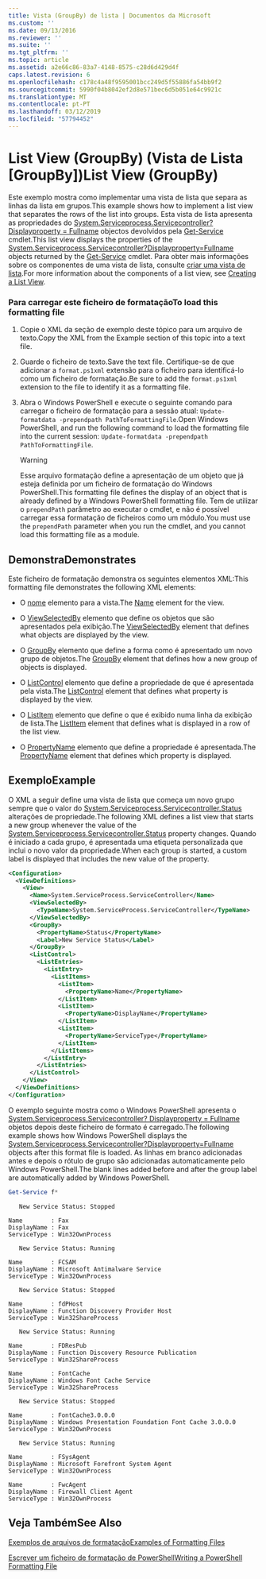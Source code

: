 ```yaml
---
title: Vista (GroupBy) de lista | Documentos da Microsoft
ms.custom: ''
ms.date: 09/13/2016
ms.reviewer: ''
ms.suite: ''
ms.tgt_pltfrm: ''
ms.topic: article
ms.assetid: a2e66c86-83a7-4148-8575-c28d6d429d4f
caps.latest.revision: 6
ms.openlocfilehash: c178c4a48f9595001bcc249d5f55886fa54bb9f2
ms.sourcegitcommit: 5990f04b8042ef2d8e571bec6d5b051e64c9921c
ms.translationtype: MT
ms.contentlocale: pt-PT
ms.lasthandoff: 03/12/2019
ms.locfileid: "57794452"
---
```

# <a name="list-view-groupby"></a><span data-ttu-id="30b6f-102">List View (GroupBy) (Vista de Lista [GroupBy])</span><span class="sxs-lookup"><span data-stu-id="30b6f-102">List View (GroupBy)</span></span>

<span data-ttu-id="30b6f-103">Este exemplo mostra como implementar uma vista de lista que separa as linhas da lista em grupos.</span><span class="sxs-lookup"><span data-stu-id="30b6f-103">This example shows how to implement a list view that separates the rows of the list into groups.</span></span> <span data-ttu-id="30b6f-104">Esta vista de lista apresenta as propriedades do [System.Serviceprocess.Servicecontroller? Displayproperty = Fullname](/dotnet/api/System.ServiceProcess.ServiceController) objectos devolvidos pela [Get-Service](/powershell/module/Microsoft.PowerShell.Management/Get-Service) cmdlet.</span><span class="sxs-lookup"><span data-stu-id="30b6f-104">This list view displays the properties of the [System.Serviceprocess.Servicecontroller?Displayproperty=Fullname](/dotnet/api/System.ServiceProcess.ServiceController) objects returned by the [Get-Service](/powershell/module/Microsoft.PowerShell.Management/Get-Service) cmdlet.</span></span> <span data-ttu-id="30b6f-105">Para obter mais informações sobre os componentes de uma vista de lista, consulte [criar uma vista de lista](./creating-a-list-view.md).</span><span class="sxs-lookup"><span data-stu-id="30b6f-105">For more information about the components of a list view, see [Creating a List View](./creating-a-list-view.md).</span></span>

### <a name="to-load-this-formatting-file"></a><span data-ttu-id="30b6f-106">Para carregar este ficheiro de formatação</span><span class="sxs-lookup"><span data-stu-id="30b6f-106">To load this formatting file</span></span>

1. <span data-ttu-id="30b6f-107">Copie o XML da seção de exemplo deste tópico para um arquivo de texto.</span><span class="sxs-lookup"><span data-stu-id="30b6f-107">Copy the XML from the Example section of this topic into a text file.</span></span>

2. <span data-ttu-id="30b6f-108">Guarde o ficheiro de texto.</span><span class="sxs-lookup"><span data-stu-id="30b6f-108">Save the text file.</span></span> <span data-ttu-id="30b6f-109">Certifique-se de que adicionar a `format.ps1xml` extensão para o ficheiro para identificá-lo como um ficheiro de formatação.</span><span class="sxs-lookup"><span data-stu-id="30b6f-109">Be sure to add the `format.ps1xml` extension to the file to identify it as a formatting file.</span></span>

3. <span data-ttu-id="30b6f-110">Abra o Windows PowerShell e execute o seguinte comando para carregar o ficheiro de formatação para a sessão atual: `Update-formatdata -prependpath PathToFormattingFile`.</span><span class="sxs-lookup"><span data-stu-id="30b6f-110">Open Windows PowerShell, and run the following command to load the formatting file into the current session: `Update-formatdata -prependpath PathToFormattingFile`.</span></span>

   > [!WARNING]
   > <span data-ttu-id="30b6f-111">Esse arquivo formatação define a apresentação de um objeto que já esteja definida por um ficheiro de formatação do Windows PowerShell.</span><span class="sxs-lookup"><span data-stu-id="30b6f-111">This formatting file defines the display of an object that is already defined by a Windows PowerShell formatting file.</span></span> <span data-ttu-id="30b6f-112">Tem de utilizar o `prependPath` parâmetro ao executar o cmdlet, e não é possível carregar essa formatação de ficheiros como um módulo.</span><span class="sxs-lookup"><span data-stu-id="30b6f-112">You must use the `prependPath` parameter when you run the cmdlet, and you cannot load this formatting file as a module.</span></span>

## <a name="demonstrates"></a><span data-ttu-id="30b6f-113">Demonstra</span><span class="sxs-lookup"><span data-stu-id="30b6f-113">Demonstrates</span></span>

<span data-ttu-id="30b6f-114">Este ficheiro de formatação demonstra os seguintes elementos XML:</span><span class="sxs-lookup"><span data-stu-id="30b6f-114">This formatting file demonstrates the following XML elements:</span></span>

- <span data-ttu-id="30b6f-115">O [nome](./name-element-for-view-format.md) elemento para a vista.</span><span class="sxs-lookup"><span data-stu-id="30b6f-115">The [Name](./name-element-for-view-format.md) element for the view.</span></span>

- <span data-ttu-id="30b6f-116">O [ViewSelectedBy](./viewselectedby-element-format.md) elemento que define os objetos que são apresentados pela exibição.</span><span class="sxs-lookup"><span data-stu-id="30b6f-116">The [ViewSelectedBy](./viewselectedby-element-format.md) element that defines what objects are displayed by the view.</span></span>

- <span data-ttu-id="30b6f-117">O [GroupBy](./viewselectedby-element-format.md) elemento que define a forma como é apresentado um novo grupo de objetos.</span><span class="sxs-lookup"><span data-stu-id="30b6f-117">The [GroupBy](./viewselectedby-element-format.md) element that defines how a new group of objects is displayed.</span></span>

- <span data-ttu-id="30b6f-118">O [ListControl](./listcontrol-element-format.md) elemento que define a propriedade de que é apresentada pela vista.</span><span class="sxs-lookup"><span data-stu-id="30b6f-118">The [ListControl](./listcontrol-element-format.md) element that defines what property is displayed by the view.</span></span>

- <span data-ttu-id="30b6f-119">O [ListItem](./listitem-element-for-listitems-for-listcontrol-format.md) elemento que define o que é exibido numa linha da exibição de lista.</span><span class="sxs-lookup"><span data-stu-id="30b6f-119">The [ListItem](./listitem-element-for-listitems-for-listcontrol-format.md) element that defines what is displayed in a row of the list view.</span></span>

- <span data-ttu-id="30b6f-120">O [PropertyName](./propertyname-element-for-listitem-for-listcontrol-format.md) elemento que define a propriedade é apresentada.</span><span class="sxs-lookup"><span data-stu-id="30b6f-120">The [PropertyName](./propertyname-element-for-listitem-for-listcontrol-format.md) element that defines which property is displayed.</span></span>

## <a name="example"></a><span data-ttu-id="30b6f-121">Exemplo</span><span class="sxs-lookup"><span data-stu-id="30b6f-121">Example</span></span>

<span data-ttu-id="30b6f-122">O XML a seguir define uma vista de lista que começa um novo grupo sempre que o valor do [System.Serviceprocess.Servicecontroller.Status](/dotnet/api/System.ServiceProcess.ServiceController.Status) alterações de propriedade.</span><span class="sxs-lookup"><span data-stu-id="30b6f-122">The following XML defines a list view that starts a new group whenever the value of the [System.Serviceprocess.Servicecontroller.Status](/dotnet/api/System.ServiceProcess.ServiceController.Status) property changes.</span></span> <span data-ttu-id="30b6f-123">Quando é iniciado a cada grupo, é apresentada uma etiqueta personalizada que inclui o novo valor da propriedade.</span><span class="sxs-lookup"><span data-stu-id="30b6f-123">When each group is started, a custom label is displayed that includes the new value of the property.</span></span>

```xml
<Configuration>
  <ViewDefinitions>
    <View>
      <Name>System.ServiceProcess.ServiceController</Name>
      <ViewSelectedBy>
        <TypeName>System.ServiceProcess.ServiceController</TypeName>
      </ViewSelectedBy>
      <GroupBy>
        <PropertyName>Status</PropertyName>
        <Label>New Service Status</Label>
      </GroupBy>
      <ListControl>
        <ListEntries>
          <ListEntry>
            <ListItems>
              <ListItem>
                <PropertyName>Name</PropertyName>
              </ListItem>
              <ListItem>
                <PropertyName>DisplayName</PropertyName>
              </ListItem>
              <ListItem>
                <PropertyName>ServiceType</PropertyName>
              </ListItem>
            </ListItems>
          </ListEntry>
        </ListEntries>
      </ListControl>
    </View>
  </ViewDefinitions>
</Configuration>
```

<span data-ttu-id="30b6f-124">O exemplo seguinte mostra como o Windows PowerShell apresenta o [System.Serviceprocess.Servicecontroller? Displayproperty = Fullname](/dotnet/api/System.ServiceProcess.ServiceController) objetos depois deste ficheiro de formato é carregado.</span><span class="sxs-lookup"><span data-stu-id="30b6f-124">The following example shows how Windows PowerShell displays the [System.Serviceprocess.Servicecontroller?Displayproperty=Fullname](/dotnet/api/System.ServiceProcess.ServiceController) objects after this format file is loaded.</span></span> <span data-ttu-id="30b6f-125">As linhas em branco adicionadas antes e depois o rótulo de grupo são adicionadas automaticamente pelo Windows PowerShell.</span><span class="sxs-lookup"><span data-stu-id="30b6f-125">The blank lines added before and after the group label are automatically added by Windows PowerShell.</span></span>

```powershell
Get-Service f*
```

```output
   New Service Status: Stopped

Name        : Fax
DisplayName : Fax
ServiceType : Win32OwnProcess

   New Service Status: Running

Name        : FCSAM
DisplayName : Microsoft Antimalware Service
ServiceType : Win32OwnProcess

   New Service Status: Stopped

Name        : fdPHost
DisplayName : Function Discovery Provider Host
ServiceType : Win32ShareProcess

   New Service Status: Running

Name        : FDResPub
DisplayName : Function Discovery Resource Publication
ServiceType : Win32ShareProcess

Name        : FontCache
DisplayName : Windows Font Cache Service
ServiceType : Win32ShareProcess

   New Service Status: Stopped

Name        : FontCache3.0.0.0
DisplayName : Windows Presentation Foundation Font Cache 3.0.0.0
ServiceType : Win32OwnProcess

   New Service Status: Running

Name        : FSysAgent
DisplayName : Microsoft Forefront System Agent
ServiceType : Win32OwnProcess

Name        : FwcAgent
DisplayName : Firewall Client Agent
ServiceType : Win32OwnProcess
```

## <a name="see-also"></a><span data-ttu-id="30b6f-126">Veja Também</span><span class="sxs-lookup"><span data-stu-id="30b6f-126">See Also</span></span>

[<span data-ttu-id="30b6f-127">Exemplos de arquivos de formatação</span><span class="sxs-lookup"><span data-stu-id="30b6f-127">Examples of Formatting Files</span></span>](./examples-of-formatting-files.md)

[<span data-ttu-id="30b6f-128">Escrever um ficheiro de formatação de PowerShell</span><span class="sxs-lookup"><span data-stu-id="30b6f-128">Writing a PowerShell Formatting File</span></span>](./writing-a-powershell-formatting-file.md)
